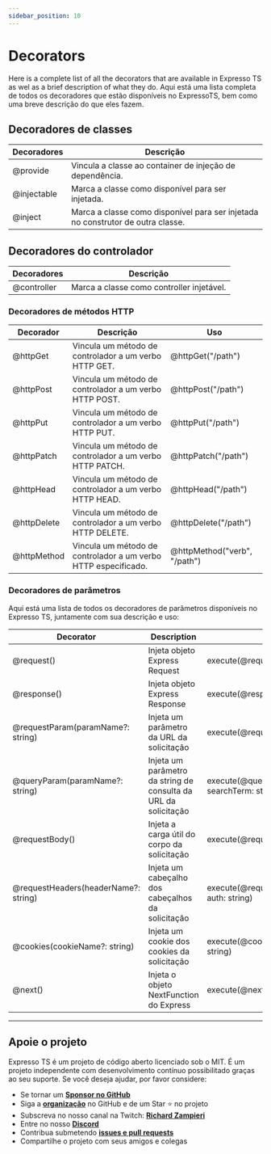 ```yaml
---
sidebar_position: 10
---
```


# Decorators

Here is a complete list of all the decorators that are available in Expresso TS as wel as a brief description of what they do.
Aqui está uma lista completa de todos os decoradores que estão disponíveis no ExpressoTS, bem como uma breve descrição do que eles fazem.

## Decoradores de classes

| Decoradores | Descrição                                                                       |
| ----------- | ------------------------------------------------------------------------------- |
| @provide    | Vincula a classe ao container de injeção de dependência.                        |
| @injectable | Marca a classe como disponível para ser injetada.                               |
| @inject     | Marca a classe como disponível para ser injetada no construtor de outra classe. |

## Decoradores do controlador

| Decoradores | Descrição                                                                       |
| ----------- | ----------------------------------------- |
| @controller | Marca a classe como controller injetável. |

### Decoradores de métodos HTTP

| Decorador   | Descrição                                                          | Uso                          |
| ----------- | ------------------------------------------------------------------ | ---------------------------- |
| @httpGet    | Vincula um método de controlador a um verbo HTTP GET.              | @httpGet("/path")            |
| @httpPost   | Vincula um método de controlador a um verbo HTTP POST.             | @httpPost("/path")           |
| @httpPut    | Vincula um método de controlador a um verbo HTTP PUT.              | @httpPut("/path")            |
| @httpPatch  | Vincula um método de controlador a um verbo HTTP PATCH.            | @httpPatch("/path")          |
| @httpHead   | Vincula um método de controlador a um verbo HTTP HEAD.             | @httpHead("/path")           |
| @httpDelete | Vincula um método de controlador a um verbo HTTP DELETE.           | @httpDelete("/path")         |
| @httpMethod | Vincula um método de controlador a um verbo HTTP especificado.     | @httpMethod("verb", "/path") |

### Decoradores de parâmetros

Aqui está uma lista de todos os decoradores de parâmetros disponíveis no Expresso TS, juntamente com sua descrição e uso:

| Decorator	                           | Description	                                        | Usage
| ------------------------------------ | ------------------------------------------------------ | -------------------------------------------------------- |
| @request()	                         | Injeta objeto Express Request	                    | execute(@request() req: Request)
| @response()	                         | Injeta objeto Express Response	                | execute(@response() res: Response)
| @requestParam(paramName?: string)	   | Injeta um parâmetro da URL da solicitação	        | execute(@requestParam('id') id: string)
| @queryParam(paramName?: string)	     | Injeta um parâmetro da string de consulta da URL da solicitação | execute(@queryParam('searchTerm') searchTerm: string)
| @requestBody()	                     | Injeta a carga útil do corpo da solicitação	                    | execute(@requestBody() body: MyDTO)
| @requestHeaders(headerName?: string) | Injeta um cabeçalho dos cabeçalhos da solicitação            | execute(@requestHeaders('authorization') auth: string)
| @cookies(cookieName?: string)	       | Injeta um cookie dos cookies da solicitação   | execute(@cookies('session') session: string)
| @next()	                           | Injeta o objeto NextFunction do Express	            | execute(@next() next: NextFunction)

---

## Apoie o projeto

Expresso TS é um projeto de código aberto licenciado sob o MIT. É um projeto independente com desenvolvimento contínuo possibilitado graças ao seu suporte. Se você deseja ajudar, por favor considere:

- Se tornar um **[Sponsor no GitHub](https://github.com/sponsors/expressots)**
- Siga a **[organização](https://github.com/expressots)** no GitHub e de um Star ⭐ no projeto
- Subscreva no nosso canal na Twitch: **[Richard Zampieri](https://www.twitch.tv/richardzampieri)**
- Entre no nosso **[Discord](https://discord.com/invite/PyPJfGK)**
- Contribua submetendo **[issues e pull requests](https://github.com/expressots/expressots/issues/new/choose)**
- Compartilhe o projeto com seus amigos e colegas